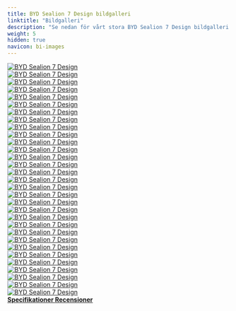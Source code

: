 ```yaml
---
title: BYD Sealion 7 Design bildgalleri
linktitle: "Bildgalleri"
description: "Se nedan för vårt stora BYD Sealion 7 Design bildgalleri. Klicka på bilderna för högupplösta versioner."
weight: 5
hidden: true
navicon: bi-images
---
```

<!-- markdownlint-disable MD033 -->
<div class="row" id ="my-gallery">
	<div class="pswp-grid-item col-6 col-md-4">
		<a href="https://media.evkx.net/multimedia/models/byd/sealion_7/sealion_7_design/details_1.jpg"
data-pswp-src="https://media.evkx.net/multimedia/models/byd/sealion_7/sealion_7_design/details_1.jpg"
data-pswp-width="3000"
data-pswp-height="2064" 
target="_blank">
			<img src="https://media.evkx.net/multimedia/models/byd/sealion_7/sealion_7_design/details_1_xst.jpg" alt="BYD Sealion 7 Design" class="img-fluid " />
		</a>
	</div>
	<div class="pswp-grid-item col-6 col-md-4">
		<a href="https://media.evkx.net/multimedia/models/byd/sealion_7/sealion_7_design/details_2.jpg"
data-pswp-src="https://media.evkx.net/multimedia/models/byd/sealion_7/sealion_7_design/details_2.jpg"
data-pswp-width="3000"
data-pswp-height="2001" 
target="_blank">
			<img src="https://media.evkx.net/multimedia/models/byd/sealion_7/sealion_7_design/details_2_xst.jpg" alt="BYD Sealion 7 Design" class="img-fluid " />
		</a>
	</div>
	<div class="pswp-grid-item col-6 col-md-4">
		<a href="https://media.evkx.net/multimedia/models/byd/sealion_7/sealion_7_design/details_3.jpg"
data-pswp-src="https://media.evkx.net/multimedia/models/byd/sealion_7/sealion_7_design/details_3.jpg"
data-pswp-width="3000"
data-pswp-height="2001" 
target="_blank">
			<img src="https://media.evkx.net/multimedia/models/byd/sealion_7/sealion_7_design/details_3_xst.jpg" alt="BYD Sealion 7 Design" class="img-fluid " />
		</a>
	</div>
	<div class="pswp-grid-item col-6 col-md-4">
		<a href="https://media.evkx.net/multimedia/models/byd/sealion_7/sealion_7_design/exterior_1.jpg"
data-pswp-src="https://media.evkx.net/multimedia/models/byd/sealion_7/sealion_7_design/exterior_1.jpg"
data-pswp-width="3000"
data-pswp-height="1726" 
target="_blank">
			<img src="https://media.evkx.net/multimedia/models/byd/sealion_7/sealion_7_design/exterior_1_xst.jpg" alt="BYD Sealion 7 Design" class="img-fluid " />
		</a>
	</div>
	<div class="pswp-grid-item col-6 col-md-4">
		<a href="https://media.evkx.net/multimedia/models/byd/sealion_7/sealion_7_design/exterior_2.jpg"
data-pswp-src="https://media.evkx.net/multimedia/models/byd/sealion_7/sealion_7_design/exterior_2.jpg"
data-pswp-width="3000"
data-pswp-height="1687" 
target="_blank">
			<img src="https://media.evkx.net/multimedia/models/byd/sealion_7/sealion_7_design/exterior_2_xst.jpg" alt="BYD Sealion 7 Design" class="img-fluid " />
		</a>
	</div>
	<div class="pswp-grid-item col-6 col-md-4">
		<a href="https://media.evkx.net/multimedia/models/byd/sealion_7/sealion_7_design/exterior_3.jpg"
data-pswp-src="https://media.evkx.net/multimedia/models/byd/sealion_7/sealion_7_design/exterior_3.jpg"
data-pswp-width="3000"
data-pswp-height="1687" 
target="_blank">
			<img src="https://media.evkx.net/multimedia/models/byd/sealion_7/sealion_7_design/exterior_3_xst.jpg" alt="BYD Sealion 7 Design" class="img-fluid " />
		</a>
	</div>
	<div class="pswp-grid-item col-6 col-md-4">
		<a href="https://media.evkx.net/multimedia/models/byd/sealion_7/sealion_7_design/exterior_4.jpg"
data-pswp-src="https://media.evkx.net/multimedia/models/byd/sealion_7/sealion_7_design/exterior_4.jpg"
data-pswp-width="3000"
data-pswp-height="1687" 
target="_blank">
			<img src="https://media.evkx.net/multimedia/models/byd/sealion_7/sealion_7_design/exterior_4_xst.jpg" alt="BYD Sealion 7 Design" class="img-fluid " />
		</a>
	</div>
	<div class="pswp-grid-item col-6 col-md-4">
		<a href="https://media.evkx.net/multimedia/models/byd/sealion_7/sealion_7_design/exterior_5.jpg"
data-pswp-src="https://media.evkx.net/multimedia/models/byd/sealion_7/sealion_7_design/exterior_5.jpg"
data-pswp-width="3000"
data-pswp-height="2001" 
target="_blank">
			<img src="https://media.evkx.net/multimedia/models/byd/sealion_7/sealion_7_design/exterior_5_xst.jpg" alt="BYD Sealion 7 Design" class="img-fluid " />
		</a>
	</div>
	<div class="pswp-grid-item col-6 col-md-4">
		<a href="https://media.evkx.net/multimedia/models/byd/sealion_7/sealion_7_design/exterior_6.jpg"
data-pswp-src="https://media.evkx.net/multimedia/models/byd/sealion_7/sealion_7_design/exterior_6.jpg"
data-pswp-width="3000"
data-pswp-height="2001" 
target="_blank">
			<img src="https://media.evkx.net/multimedia/models/byd/sealion_7/sealion_7_design/exterior_6_xst.jpg" alt="BYD Sealion 7 Design" class="img-fluid " />
		</a>
	</div>
	<div class="pswp-grid-item col-6 col-md-4">
		<a href="https://media.evkx.net/multimedia/models/byd/sealion_7/sealion_7_design/exterior_7.jpg"
data-pswp-src="https://media.evkx.net/multimedia/models/byd/sealion_7/sealion_7_design/exterior_7.jpg"
data-pswp-width="3000"
data-pswp-height="2001" 
target="_blank">
			<img src="https://media.evkx.net/multimedia/models/byd/sealion_7/sealion_7_design/exterior_7_xst.jpg" alt="BYD Sealion 7 Design" class="img-fluid " />
		</a>
	</div>
	<div class="pswp-grid-item col-6 col-md-4">
		<a href="https://media.evkx.net/multimedia/models/byd/sealion_7/sealion_7_design/exterior_8.jpg"
data-pswp-src="https://media.evkx.net/multimedia/models/byd/sealion_7/sealion_7_design/exterior_8.jpg"
data-pswp-width="3000"
data-pswp-height="2001" 
target="_blank">
			<img src="https://media.evkx.net/multimedia/models/byd/sealion_7/sealion_7_design/exterior_8_xst.jpg" alt="BYD Sealion 7 Design" class="img-fluid " />
		</a>
	</div>
	<div class="pswp-grid-item col-6 col-md-4">
		<a href="https://media.evkx.net/multimedia/models/byd/sealion_7/sealion_7_design/exterior_9.jpg"
data-pswp-src="https://media.evkx.net/multimedia/models/byd/sealion_7/sealion_7_design/exterior_9.jpg"
data-pswp-width="3000"
data-pswp-height="2001" 
target="_blank">
			<img src="https://media.evkx.net/multimedia/models/byd/sealion_7/sealion_7_design/exterior_9_xst.jpg" alt="BYD Sealion 7 Design" class="img-fluid " />
		</a>
	</div>
	<div class="pswp-grid-item col-6 col-md-4">
		<a href="https://media.evkx.net/multimedia/models/byd/sealion_7/sealion_7_design/frontseats_1.jpg"
data-pswp-src="https://media.evkx.net/multimedia/models/byd/sealion_7/sealion_7_design/frontseats_1.jpg"
data-pswp-width="3000"
data-pswp-height="1789" 
target="_blank">
			<img src="https://media.evkx.net/multimedia/models/byd/sealion_7/sealion_7_design/frontseats_1_xst.jpg" alt="BYD Sealion 7 Design" class="img-fluid " />
		</a>
	</div>
	<div class="pswp-grid-item col-6 col-md-4">
		<a href="https://media.evkx.net/multimedia/models/byd/sealion_7/sealion_7_design/frontseats_2.jpg"
data-pswp-src="https://media.evkx.net/multimedia/models/byd/sealion_7/sealion_7_design/frontseats_2.jpg"
data-pswp-width="3000"
data-pswp-height="2001" 
target="_blank">
			<img src="https://media.evkx.net/multimedia/models/byd/sealion_7/sealion_7_design/frontseats_2_xst.jpg" alt="BYD Sealion 7 Design" class="img-fluid " />
		</a>
	</div>
	<div class="pswp-grid-item col-6 col-md-4">
		<a href="https://media.evkx.net/multimedia/models/byd/sealion_7/sealion_7_design/frontseats_3.jpg"
data-pswp-src="https://media.evkx.net/multimedia/models/byd/sealion_7/sealion_7_design/frontseats_3.jpg"
data-pswp-width="3000"
data-pswp-height="2001" 
target="_blank">
			<img src="https://media.evkx.net/multimedia/models/byd/sealion_7/sealion_7_design/frontseats_3_xst.jpg" alt="BYD Sealion 7 Design" class="img-fluid " />
		</a>
	</div>
	<div class="pswp-grid-item col-6 col-md-4">
		<a href="https://media.evkx.net/multimedia/models/byd/sealion_7/sealion_7_design/headlights_1.jpg"
data-pswp-src="https://media.evkx.net/multimedia/models/byd/sealion_7/sealion_7_design/headlights_1.jpg"
data-pswp-width="3000"
data-pswp-height="1854" 
target="_blank">
			<img src="https://media.evkx.net/multimedia/models/byd/sealion_7/sealion_7_design/headlights_1_xst.jpg" alt="BYD Sealion 7 Design" class="img-fluid " />
		</a>
	</div>
	<div class="pswp-grid-item col-6 col-md-4">
		<a href="https://media.evkx.net/multimedia/models/byd/sealion_7/sealion_7_design/headlights_2.jpg"
data-pswp-src="https://media.evkx.net/multimedia/models/byd/sealion_7/sealion_7_design/headlights_2.jpg"
data-pswp-width="3000"
data-pswp-height="2001" 
target="_blank">
			<img src="https://media.evkx.net/multimedia/models/byd/sealion_7/sealion_7_design/headlights_2_xst.jpg" alt="BYD Sealion 7 Design" class="img-fluid " />
		</a>
	</div>
	<div class="pswp-grid-item col-6 col-md-4">
		<a href="https://media.evkx.net/multimedia/models/byd/sealion_7/sealion_7_design/interior_1.jpg"
data-pswp-src="https://media.evkx.net/multimedia/models/byd/sealion_7/sealion_7_design/interior_1.jpg"
data-pswp-width="3000"
data-pswp-height="2000" 
target="_blank">
			<img src="https://media.evkx.net/multimedia/models/byd/sealion_7/sealion_7_design/interior_1_xst.jpg" alt="BYD Sealion 7 Design" class="img-fluid " />
		</a>
	</div>
	<div class="pswp-grid-item col-6 col-md-4">
		<a href="https://media.evkx.net/multimedia/models/byd/sealion_7/sealion_7_design/interior_2.jpg"
data-pswp-src="https://media.evkx.net/multimedia/models/byd/sealion_7/sealion_7_design/interior_2.jpg"
data-pswp-width="3000"
data-pswp-height="2000" 
target="_blank">
			<img src="https://media.evkx.net/multimedia/models/byd/sealion_7/sealion_7_design/interior_2_xst.jpg" alt="BYD Sealion 7 Design" class="img-fluid " />
		</a>
	</div>
	<div class="pswp-grid-item col-6 col-md-4">
		<a href="https://media.evkx.net/multimedia/models/byd/sealion_7/sealion_7_design/interior_3.jpg"
data-pswp-src="https://media.evkx.net/multimedia/models/byd/sealion_7/sealion_7_design/interior_3.jpg"
data-pswp-width="3000"
data-pswp-height="2001" 
target="_blank">
			<img src="https://media.evkx.net/multimedia/models/byd/sealion_7/sealion_7_design/interior_3_xst.jpg" alt="BYD Sealion 7 Design" class="img-fluid " />
		</a>
	</div>
	<div class="pswp-grid-item col-6 col-md-4">
		<a href="https://media.evkx.net/multimedia/models/byd/sealion_7/sealion_7_design/interior_4.jpg"
data-pswp-src="https://media.evkx.net/multimedia/models/byd/sealion_7/sealion_7_design/interior_4.jpg"
data-pswp-width="3000"
data-pswp-height="2001" 
target="_blank">
			<img src="https://media.evkx.net/multimedia/models/byd/sealion_7/sealion_7_design/interior_4_xst.jpg" alt="BYD Sealion 7 Design" class="img-fluid " />
		</a>
	</div>
	<div class="pswp-grid-item col-6 col-md-4">
		<a href="https://media.evkx.net/multimedia/models/byd/sealion_7/sealion_7_design/main_1.jpg"
data-pswp-src="https://media.evkx.net/multimedia/models/byd/sealion_7/sealion_7_design/main_1.jpg"
data-pswp-width="3000"
data-pswp-height="1687" 
target="_blank">
			<img src="https://media.evkx.net/multimedia/models/byd/sealion_7/sealion_7_design/main_1_xst.jpg" alt="BYD Sealion 7 Design" class="img-fluid " />
		</a>
	</div>
	<div class="pswp-grid-item col-6 col-md-4">
		<a href="https://media.evkx.net/multimedia/models/byd/sealion_7/sealion_7_design/rearlights_1.jpg"
data-pswp-src="https://media.evkx.net/multimedia/models/byd/sealion_7/sealion_7_design/rearlights_1.jpg"
data-pswp-width="3000"
data-pswp-height="1620" 
target="_blank">
			<img src="https://media.evkx.net/multimedia/models/byd/sealion_7/sealion_7_design/rearlights_1_xst.jpg" alt="BYD Sealion 7 Design" class="img-fluid " />
		</a>
	</div>
	<div class="pswp-grid-item col-6 col-md-4">
		<a href="https://media.evkx.net/multimedia/models/byd/sealion_7/sealion_7_design/screens_1.jpg"
data-pswp-src="https://media.evkx.net/multimedia/models/byd/sealion_7/sealion_7_design/screens_1.jpg"
data-pswp-width="3000"
data-pswp-height="1785" 
target="_blank">
			<img src="https://media.evkx.net/multimedia/models/byd/sealion_7/sealion_7_design/screens_1_xst.jpg" alt="BYD Sealion 7 Design" class="img-fluid " />
		</a>
	</div>
	<div class="pswp-grid-item col-6 col-md-4">
		<a href="https://media.evkx.net/multimedia/models/byd/sealion_7/sealion_7_design/screens_2.jpg"
data-pswp-src="https://media.evkx.net/multimedia/models/byd/sealion_7/sealion_7_design/screens_2.jpg"
data-pswp-width="3000"
data-pswp-height="2001" 
target="_blank">
			<img src="https://media.evkx.net/multimedia/models/byd/sealion_7/sealion_7_design/screens_2_xst.jpg" alt="BYD Sealion 7 Design" class="img-fluid " />
		</a>
	</div>
	<div class="pswp-grid-item col-6 col-md-4">
		<a href="https://media.evkx.net/multimedia/models/byd/sealion_7/sealion_7_design/secondrowseats_1.jpg"
data-pswp-src="https://media.evkx.net/multimedia/models/byd/sealion_7/sealion_7_design/secondrowseats_1.jpg"
data-pswp-width="3000"
data-pswp-height="2001" 
target="_blank">
			<img src="https://media.evkx.net/multimedia/models/byd/sealion_7/sealion_7_design/secondrowseats_1_xst.jpg" alt="BYD Sealion 7 Design" class="img-fluid " />
		</a>
	</div>
	<div class="pswp-grid-item col-6 col-md-4">
		<a href="https://media.evkx.net/multimedia/models/byd/sealion_7/sealion_7_design/speakers_1.jpg"
data-pswp-src="https://media.evkx.net/multimedia/models/byd/sealion_7/sealion_7_design/speakers_1.jpg"
data-pswp-width="3000"
data-pswp-height="2001" 
target="_blank">
			<img src="https://media.evkx.net/multimedia/models/byd/sealion_7/sealion_7_design/speakers_1_xst.jpg" alt="BYD Sealion 7 Design" class="img-fluid " />
		</a>
	</div>
	<div class="pswp-grid-item col-6 col-md-4">
		<a href="https://media.evkx.net/multimedia/models/byd/sealion_7/sealion_7_design/trunk_1.jpg"
data-pswp-src="https://media.evkx.net/multimedia/models/byd/sealion_7/sealion_7_design/trunk_1.jpg"
data-pswp-width="3000"
data-pswp-height="1877" 
target="_blank">
			<img src="https://media.evkx.net/multimedia/models/byd/sealion_7/sealion_7_design/trunk_1_xst.jpg" alt="BYD Sealion 7 Design" class="img-fluid " />
		</a>
	</div>
	<div class="pswp-grid-item col-6 col-md-4">
		<a href="https://media.evkx.net/multimedia/models/byd/sealion_7/sealion_7_design/trunk_2.jpg"
data-pswp-src="https://media.evkx.net/multimedia/models/byd/sealion_7/sealion_7_design/trunk_2.jpg"
data-pswp-width="3000"
data-pswp-height="2000" 
target="_blank">
			<img src="https://media.evkx.net/multimedia/models/byd/sealion_7/sealion_7_design/trunk_2_xst.jpg" alt="BYD Sealion 7 Design" class="img-fluid " />
		</a>
	</div>
	<div class="pswp-grid-item col-6 col-md-4">
		<a href="https://media.evkx.net/multimedia/models/byd/sealion_7/sealion_7_design/wheels_1.jpg"
data-pswp-src="https://media.evkx.net/multimedia/models/byd/sealion_7/sealion_7_design/wheels_1.jpg"
data-pswp-width="3000"
data-pswp-height="2000" 
target="_blank">
			<img src="https://media.evkx.net/multimedia/models/byd/sealion_7/sealion_7_design/wheels_1_xst.jpg" alt="BYD Sealion 7 Design" class="img-fluid " />
		</a>
	</div>
	<div class="pswp-grid-item col-6 col-md-4">
		<a href="https://media.evkx.net/multimedia/models/byd/sealion_7/sealion_7_design/wheels_2.jpg"
data-pswp-src="https://media.evkx.net/multimedia/models/byd/sealion_7/sealion_7_design/wheels_2.jpg"
data-pswp-width="3000"
data-pswp-height="2001" 
target="_blank">
			<img src="https://media.evkx.net/multimedia/models/byd/sealion_7/sealion_7_design/wheels_2_xst.jpg" alt="BYD Sealion 7 Design" class="img-fluid " />
		</a>
	</div>
</div>
<script type="module">
  import PhotoSwipeLightbox from '/js/photoswipe-lightbox.esm.js';
    const lightbox = new PhotoSwipeLightbox({
       gallery: '#my-gallery',
        children: 'a',
        pswpModule: () => import('/js/photoswipe.esm.js')
    });
lightbox.init();
</script>
<div class="mt-3 mb-3">
<a href="../specifications/" class="text-decoration-none text-black">
<strong><i class="bi-arrow-left"></i> Specifikationer </strong>
</a>
<a href="../reviews/" class="text-decoration-none text-black float-end">
<strong>Recensioner <i class="bi-arrow-right"></i></strong>
</a>
</div>
